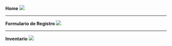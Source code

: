 **Home**
![](https://i.imgur.com/OU2AjI2.png)
***
**Formulario de Registro**
![](https://i.imgur.com/YHxS3Zg.png)
***
**Inventario**
![](https://i.imgur.com/gU8866r.png)
